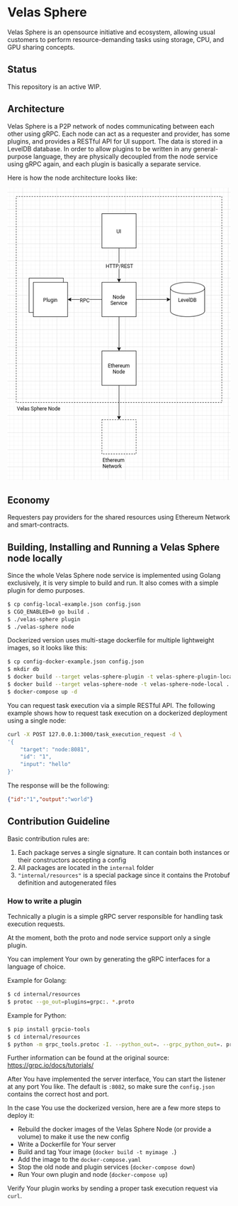 # Velas Sphere

Velas Sphere is an opensource initiative and ecosystem, allowing usual customers to perform resource-demanding tasks using storage, CPU, and GPU sharing concepts.

## Status

This repository is an active WIP.

## Architecture 

Velas Sphere is a P2P network of nodes communicating between each other using gRPC. Each node can act as a requester and provider, has some plugins, and provides a RESTful API for UI support. The data is stored in a LevelDB database. In order to allow plugins to be written in any general-purpose language, they are physically decoupled from the node service using gRPC again, and each plugin is basically a separate service.

Here is how the node architecture looks like:

![](assets/velas-sphere-node-architecture-3.0-github.png)

## Economy

Requesters pay providers for the shared resources using Ethereum Network and smart-contracts.

## Building, Installing and Running a Velas Sphere node locally

Since the whole Velas Sphere node service is implemented using Golang exclusively, it is very simple to build and run. It also comes with a simple plugin for demo purposes.

```bash
$ cp config-local-example.json config.json
$ CGO_ENABLED=0 go build .
$ ./velas-sphere plugin
$ ./velas-sphere node
```

Dockerized version uses multi-stage dockerfile for multiple lightweight images, so it looks like this:

``` sh
$ cp config-docker-example.json config.json
$ mkdir db
$ docker build --target velas-sphere-plugin -t velas-sphere-plugin-local .
$ docker build --target velas-sphere-node -t velas-sphere-node-local .
$ docker-compose up -d
```

You can request task execution via a simple RESTful API. The following example shows how to request task execution on a dockerized deployment using a single node:

``` sh 
curl -X POST 127.0.0.1:3000/task_execution_request -d \
'{
    "target": "node:8081", 
    "id": "1",
    "input": "hello"
}'
```

The response will be the following:

```json
{"id":"1","output":"world"}
```

## Contribution Guideline

Basic contribution rules are:

1. Each package serves a single signature. It can contain both instances or their constructors accepting a config
2. All packages are located in the `internal` folder
3. `"internal/resources"` is a special package since it contains the Protobuf definition and autogenerated files

### How to write a plugin

Technically a plugin is a simple gRPC server responsible for handling task execution requests.

At the moment, both the proto and node service support only a single plugin.

You can implement Your own by generating the gRPC interfaces for a language of choice.

Example for Golang:

```sh
$ cd internal/resources
$ protoc --go_out=plugins=grpc:. *.proto
```

Example for Python:

```sh
$ pip install grpcio-tools
$ cd internal/resources
$ python -m grpc_tools.protoc -I. --python_out=. --grpc_python_out=. proto.proto
```

Further information can be found at the original source: https://grpc.io/docs/tutorials/

After You have implemented the server interface, You can start the listener at any port You like. The default is `:8082`, so make sure the `config.json` contains the correct host and port.

In the case You use the dockerized version, here are a few more steps to deploy it:

- Rebuild the docker images of the Velas Sphere Node (or provide a volume) to make it use the new config
- Write a Dockerfile for Your server
- Build and tag Your image (`docker build -t myimage .`)
- Add the image to the `docker-compose.yaml`
- Stop the old node and plugin services (`docker-compose down`)
- Run Your own plugin and node (`docker-compose up`)

Verify Your plugin works by sending a proper task execution request via `curl`.